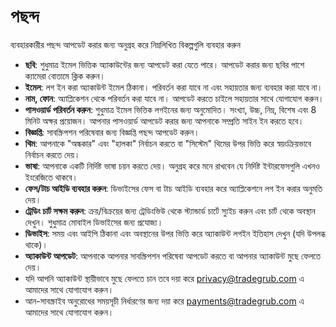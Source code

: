# **পছন্দ**

ব্যবহারকারীর পছন্দ আপডেট করার জন্য অনুগ্রহ করে নিম্নলিখিত বিকল্পগুলি ব্যবহার করুন 
- **ছবি**: শুধুমাত্র ইমেল ভিত্তিক অ্যাকাউন্টের জন্য আপডেট করা যেতে পারে। আপডেট করার জন্য ছবির পাশে ক্যামেরা বোতামে ক্লিক করুন।
- **ইমেল**: লগ ইন করা অ্যাকাউন্ট ইমেল ঠিকানা। পরিবর্তন করা যাবে না এবং সহায়তার জন্য ব্যবহার করা যাবে না।
- **নাম, ফোন**: অ্যাপ্লিকেশন থেকে পরিবর্তন করা যাবে না। আপডেট করতে চাইলে সহায়তার সাথে যোগাযোগ করুন।
- **পাসওয়ার্ড পরিবর্তন করুন**: শুধুমাত্র ইমেল ভিত্তিক লগইনের জন্য অনুমোদিত। সংখ্যা, উচ্চ, নিম্ন, বিশেষ এবং 8 মিনিট অক্ষর প্রয়োজন। আপনার পাসওয়ার্ড আপডেট করার জন্য আপনাকে সম্প্রতি সাইন ইন করতে হবে।
- **বিজ্ঞপ্তি**: সাবস্ক্রিপশন পরিষেবার জন্য বিজ্ঞপ্তি পছন্দ আপডেট করুন।
- **থিম**: আপনাকে "অন্ধকার" এবং "হালকা" নির্বাচন করতে বা "সিস্টেম" থিমের উপর ভিত্তি করে স্বয়ংক্রিয়ভাবে নির্বাচন করতে দেয়।
- **ভাষা**: আপনাকে একটি নির্দিষ্ট ভাষা চয়ন করতে দেয়। অনুগ্রহ করে মনে রাখবেন যে নির্দিষ্ট ইন্টারফেসগুলি এখনও ইংরেজিতে থাকবে।
- **ফেস/টাচ আইডি ব্যবহার করুন**: ডিভাইসের ফেস বা টাচ আইডি ব্যবহার করে অ্যাপ্লিকেশনে লগ ইন করার অনুমতি দেয়।
- **ট্রেডিং চার্ট সক্ষম করুন**: ক্রয়/বিক্রয়ের জন্য ট্রেডিংভিউ থেকে স্ট্যান্ডার্ড চার্টে স্যুইচ করুন এবং চার্ট থেকে অবস্থান দেখুন। শুধুমাত্র মোবাইল ডিভাইসের জন্য প্রযোজ্য।
- **ডিভাইস**: সময় এবং আইপি ঠিকানা এবং অবস্থানের উপর ভিত্তি করে অ্যাকাউন্ট লগইন ইতিহাস দেখুন (যদি উপলব্ধ থাকে)।
- **অ্যাকাউন্ট আপডেট**: আপনাকে আপনার সাবস্ক্রিপশন পরিষেবা আপডেট করতে বা আপনার অ্যাকাউন্ট মুছে ফেলতে দেয়।
- যদি আপনি অ্যাকাউন্ট স্থায়ীভাবে মুছে ফেলতে চান তবে দয়া করে [privacy@tradegrub.com](mailto:privacy@tradegrub.com) এ আমাদের সাথে যোগাযোগ করুন।
- আন-সাবস্ক্রাইব অনুরোধের সময়সূচী নির্ধারণের জন্য দয়া করে [payments@tradegrub.com](mailto:payments@tradegrub.com) এ আমাদের সাথে যোগাযোগ করুন।
